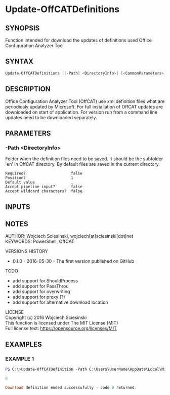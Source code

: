 # Update-OffCATDefinitions
## SYNOPSIS
Function intended for download the updates of definitions used Office Configuration Analyzer Tool

## SYNTAX
```powershell
Update-OffCATDefinitions [[-Path] <DirectoryInfo>] [<CommonParameters>]
```

## DESCRIPTION
Office Configuration Analyzer Tool (OffCAT) use xml definition files what are periodicaly updated by Microsoft.
For full installation of OffCAT updates are downloaded on start of application. For version run from a command line updates need to be downloaded separately.

## PARAMETERS
### -Path &lt;DirectoryInfo&gt;
Folder when the definition files need to be saved. It should be the subfolder 'en' in OffCAT directory. By default files are saved in the current directory.
```
Required?                    false
Position?                    1
Default value                .
Accept pipeline input?       false
Accept wildcard characters?  false
```

## INPUTS


## NOTES
AUTHOR: Wojciech Sciesinski, wojciech[at]sciesinski[dot]net  
KEYWORDS: PowerShell, OffCAT

VERSIONS HISTORY
- 0.1.0 -  2016-05-30 - The first version published on GitHub

TODO
- add support for ShouldProcess  
- add support for PassThrou  
- add support for overwriting  
- add support for proxy (?)  
- add support for alternative download location  

LICENSE  
Copyright (c) 2016 Wojciech Sciesinski  
This function is licensed under The MIT License (MIT)  
Full license text: https://opensource.org/licenses/MIT

## EXAMPLES
### EXAMPLE 1
```powershell
PS C:\>Update-OffCATDefinition -Path C:\Users\UserName\AppData\Local\Microsoft\OffCAT\en

0

Download definition ended successufully - code 0 returned.
```


